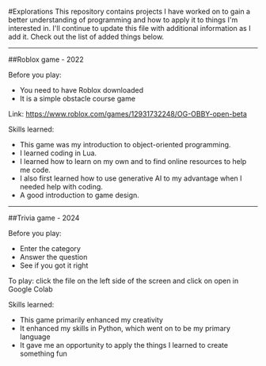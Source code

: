 #Explorations
This repository contains projects I have worked on to gain a better understanding of programming and how to apply it to things I'm interested in. I'll continue to update this file with additional information as I add it. Check out the list of added things below.

-----

##Roblox game - 2022

Before you play:
- You need to have Roblox downloaded
- It is a simple obstacle course game
  
Link: https://www.roblox.com/games/12931732248/OG-OBBY-open-beta

Skills learned:
- This game was my introduction to object-oriented programming.
- I learned coding in Lua.
- I learned how to learn on my own and to find online resources to help me code.
- I also first learned how to use generative AI to my advantage when I needed help with coding.
- A good introduction to game design.

-----

##Trivia game - 2024

Before you play:
- Enter the category
- Answer the question
- See if you got it right

To play: click the file on the left side of the screen and click on open in Google Colab

Skills learned:
- This game primarily enhanced my creativity
- It enhanced my skills in Python, which went on to be my primary language
- It gave me an opportunity to apply the things I learned to create something fun








  
